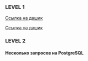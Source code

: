 ### LEVEL 1

[Ссылка на дашик](https://datalens.yandex.cloud/rppib79swm5md?_theme=dark&_no_controls=1)

<a href="https://datalens.yandex.cloud/rppib79swm5md?_theme=dark&_no_controls=1" target="_blank">Ссылка на дашик</a>

### LEVEL 2
#### Несколько запросов на PostgreSQL

```sql


```
